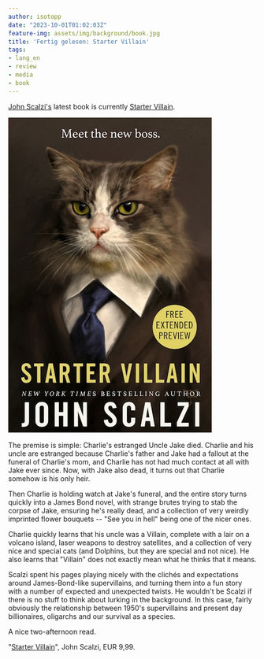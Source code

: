 ```yaml
---
author: isotopp
date: "2023-10-01T01:02:03Z"
feature-img: assets/img/background/book.jpg
title: 'Fertig gelesen: Starter Villain'
tags:
- lang_en
- review
- media
- book
---
```


[John Scalzi's](https://mastodon.social/@scalzi) latest book is currently
[Starter Villain](https://www.amazon.de/Starter-Villain-turbo-charged-supervillains-minions-ebook/dp/B0BJDXRGX8).

![](/uploads/2023/10/starter-villain.jpg)

The premise is simple: Charlie's estranged Uncle Jake died.
Charlie and his uncle are estranged because Charlie's father and Jake had a fallout at the funeral of Charlie's mom,
and Charlie has not had much contact at all with Jake ever since.
Now, with Jake also dead, it turns out that Charlie somehow is his only heir.

Then Charlie is holding watch at Jake's funeral, and the entire story turns quickly into a James Bond novel,
with strange brutes trying to stab the corpse of Jake, ensuring he's really dead, 
and a collection of very weirdly imprinted flower bouquets -- "See you in hell" being one of the nicer ones.

Charlie quickly learns that his uncle was a Villain, complete with a lair on a volcano island, 
laser weapons to destroy satellites, and a collection of very nice and special cats (and Dolphins, but they are special and not nice).
He also learns that "Villain" does not exactly mean what he thinks that it means.

Scalzi spent his pages playing nicely with the clichés and expectations around James-Bond-like supervillains,
and turning them into a fun story with a number of expected and unexpected twists.
He wouldn't be Scalzi if there is no stuff to think about lurking in the background.
In this case, fairly obviously the relationship between 1950's supervillains and present day billionaires, oligarchs
and our survival as a species.

A nice two-afternoon read.

"[Starter Villain](https://www.amazon.de/Starter-Villain-turbo-charged-supervillains-minions-ebook/dp/B0BJDXRGX8)",
John Scalzi, EUR 9,99.

